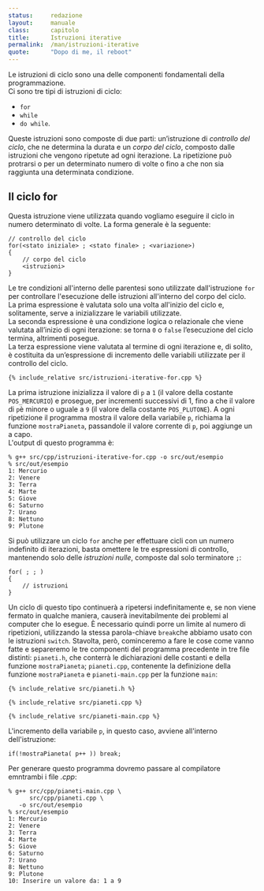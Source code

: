 ```yaml
---
status:     redazione
layout:     manuale
class:      capitolo
title:      Istruzioni iterative
permalink:  /man/istruzioni-iterative
quote:      "Dopo di me, il reboot"
---
```


Le istruzioni di ciclo sono una delle componenti fondamentali della programmazione.  
Ci sono tre tipi di istruzioni di ciclo: 

- `for`
- `while`
- `do while`.

Queste istruzioni sono composte di due parti: un’istruzione di *controllo del ciclo*, che ne determina la durata e un *corpo del ciclo*, composto dalle istruzioni che vengono ripetute ad ogni iterazione.
La ripetizione può protrarsi o per un determinato numero di volte o fino a che non sia raggiunta una determinata condizione.


## Il ciclo for
Questa istruzione viene utilizzata quando vogliamo eseguire il ciclo in numero determinato di volte. 
La forma generale è la seguente:

```
// controllo del ciclo
for(<stato iniziale> ; <stato finale> ; <variazione>)
{
    // corpo del ciclo
    <istruzioni>
}
```

Le tre condizioni all'interno delle parentesi sono utilizzate dall'istruzione `for` per controllare l'esecuzione delle istruzioni all'interno del corpo del ciclo.  
La prima espressione è valutata solo una volta all'inizio del ciclo e, solitamente, serve a inizializzare le variabili utilizzate.  
La seconda espressione è una condizione logica o relazionale che viene valutata all’inizio di ogni iterazione: se torna `0` o `false` l’esecuzione del ciclo termina, altrimenti posegue.  
La terza espressione viene valutata al termine di ogni iterazione e, di solito, è costituita da un’espressione di incremento delle variabili utilizzate per il controllo del ciclo.

```
{% include_relative src/istruzioni-iterative-for.cpp %}
```

La prima istruzione inizializza il valore di `p` a `1` (il valore della costante `POS_MERCURIO`) e prosegue, per incrementi successivi di 1, fino a che il valore di `p`è minore o uguale a `9` (il valore della costante `POS_PLUTONE`).
A ogni ripetizione il programma mostra il valore della variabile `p`, richiama la funzione `mostraPianeta`, passandole il valore corrente di `p`, poi aggiunge un a capo.  
L'output di questo programma è: 

```
% g++ src/cpp/istruzioni-iterative-for.cpp -o src/out/esempio
% src/out/esempio                                            
1: Mercurio
2: Venere
3: Terra
4: Marte
5: Giove
6: Saturno
7: Urano
8: Nettuno
9: Plutone

```

Si può utilizzare un ciclo `for` anche per effettuare cicli con un numero indefinito di iterazioni, basta omettere le tre espressioni di controllo, mantenendo solo delle *istruzioni nulle*, composte dal solo terminatore `;`:

```
for( ; ; )
{
    // istruzioni
}
```

Un ciclo di questo tipo continuerà a ripetersi indefinitamente e, se non viene fermato in qualche maniera, causerà inevitabilmente dei problemi al computer che lo esegue.
È necessario quindi porre un limite al numero di ripetizioni, utilizzando la stessa parola-chiave `break`che abbiamo usato con le istruzioni `switch`.
Stavolta, però, cominceremo a fare le cose come vanno fatte e separeremo le tre componenti del programma precedente in tre file distinti: `pianeti.h`, che conterrà le dichiarazioni delle costanti e della funzione `mostraPianeta`; `pianeti.cpp`, contenente la definizione della funzione `mostraPianeta` e `pianeti-main.cpp` per la funzione `main`:

```
{% include_relative src/pianeti.h %}
```

```
{% include_relative src/pianeti.cpp %}
```

```
{% include_relative src/pianeti-main.cpp %}
```

L'incremento della variabile `p`, in questo caso, avviene all'interno dell'istruzione:
<!-- @todo: parlare dell'operatore di incremento -->

```
if(!mostraPianeta( p++ )) break; 
```

Per generare questo programma dovremo passare al compilatore emntrambi i file *.cpp*:

```
% g++ src/cpp/pianeti-main.cpp \
      src/cpp/pianeti.cpp \
   -o src/out/esempio
% src/out/esempio 
1: Mercurio
2: Venere
3: Terra
4: Marte
5: Giove
6: Saturno
7: Urano
8: Nettuno
9: Plutone
10: Inserire un valore da: 1 a 9
```


<!--
4.3.2   Il ciclo while
Il ciclo while viene principalmente usato nei casi dove non sia preventivamente determinato il numero di iterazioni da effettuare. Questa istruzione valuta un’espressione e quindi esegue il corpo del ciclo zero o piu` volte fino a che l’espressione è valutata pari a zero (false).
La forma generale è la seguente: 

while(espressione)
{
  ...istruzioni...(corpo del ciclo)
}

Anche in questo caso è possibile forzare il numero dei cicli indefinitamente sostituendo l’espressione con una costante nonzero, per esempio:

while(1)
{
  ...istruzioni...(corpo del ciclo)
}

Il ciclo verrà ripetuto un numero indefinito di volte, salvo l’istruzione di interruzione break come per il ciclo for.
Vediamo anche in questo caso un esempio di inizializzazione di array, in particolare prenderemo il programma di esempio istr05.c e sostituiremo le istruzioni for con istruzioni while, inizializzeremo un array di 15 elementi prima con tutti i valori a zero e poi con valori corrispondenti al numero di indice dall’elemento il cui numero è dato in input.

Nel seguente esempio vedremo come sia possibile nidificare una funzione di lettura dello standard input nell’espressione valutata dall’istruzione while.
Il programma effettua una lettura di valori interi fino a quando incontra il carattere ‘#’ che determina la fine del ciclo di input, successivamente vengono presentati in output i numeri in forma tabellare di 5 colonne per n righe.
ISTR07.C - Ciclo while per input numeri
/**********************************************************
 File: istr07.c
 Desc: ciclo while per input numeri
 Comm: 
**********************************************************/
#include <stdio.h>

int main()
{
  int a[100], n=0, i, x;

  printf("\nInput(al massimo 100)interi, seguiti da # :\n");

  while(n<100 && scanf("%d", &x))               /* 001 */
  {
    a[n++] = x;
  }
  printf("\nTermine input");
                  
  printf("\nNumeri in forma tabellare (5 per linea):\n");

  for(i=0; i<n; i++)                            /* 002 */
  {
    printf("%c%9d", i % 5 ? ' ':'\n', a[i]);
  }
  printf("\nFine\n");
  
  return 0;
}
/******* End *********************************************/
001 Ciclo ‘while’ di input, notiamo che l’espressione è composta ed è formata da un’espressione relazionale (n<100) in ‘AND logico’ con una chiamata alla funzione di libreria standard ‘scanf’, tale funzione che riceve come argomenti un formato ed un indirizzo di variabile, legge dallo standard input un valore congruente al formato e lo scrive nella locazione di memoria relativa all’indirizzo. In questo caso se il carattere non è numerico la funzione ritorna il valore 0 (false) determinando così la fine del ciclo. Altrettanto accade nel caso il valore di ‘n’ non sia inferiore a 100. Entrambe queste condizioni debbono essere vere per la prosecuzione del ciclo. Il corpo del ciclo è costituito dall’assegnazione di ‘x’ all’elemento dell’array ‘n’, notiamo come sia utilizzato il post-incremento di ‘n’ per "scorrere" l’array.
002 Ciclo ‘for’ per effettuare l’output dell’array in forma tabellare. Nella funzione ‘printf’ sono nidificati l’operatore modulo (%) e l’operatore ternario (?:). La ‘printf’, dopo aver stampato il valore dell’elemento dell’array valuta il modulo del relativo indice, se non è divisibile per 5, senza resto, stampa un carattere "blank", altrimenti stampa un carattere "new line".

## Il ciclo do-while
Il ciclo do-while si differenzia dal ciclo while che abbiamo visto in precedenza solamente per il fatto di valutare la condizione while alla fine dell’iterazione, questo determina l’esecuzione del corpo del ciclo almeno per una volta. 
La forma generale è la seguente:

do
{
  ...istruzioni...(corpo del ciclo)
} while(espressione)

Il ciclo viene eseguito una prima volta per effettuare l’assegnazione di un valore ad a e quindi viene ripetuto fino a quando la variabile a assume il valore zero (false).

### Istruzioni di interruzione
Queste istruzioni sono usate per controllare l’esecuzione di altre istruzioni. Il loro utilizzo più comune è quello di interrompere cicli o, come abbiamo già visto per break, l’istruzione di switch. Le tre istruzioni di interruzione sono:

break;
continue;
return.

Istruzione break
L’istruzione break termina i cicli for, while e do-while, nonché l’istruzione switch che la includono, passando il controllo all’istruzione immediatamente successiva al blocco istruzioni del ciclo (corpo del ciclo) o dello switch.
Vediamo ora un esempio di interruzione in un ciclo.
INTE01.C - Istruzione break
/**********************************************************
 File: inte01.c
 Desc: istruzione break
 Comm: 
**********************************************************/
#include <stdio.h>

int main()
{
  int i=0;
  
  while(++i)                                    /* 001 */
  {
    if(i == 5) break;                           /* 002 */
    printf("valore di i: %d\n", i);
  }

  return 0;
}
/******* End *********************************************/
001 Ciclo ‘while’ con pre-incremento della variabile ‘i’. Tale ciclo se non fosse interrotto da ‘break’ continuerebbe ad essere eseguito fino al verificarsi della condizione di overflow della variabile ‘i’.
002 Istruzione ‘break’ controllata dalla condizione di ‘i’ uguale a 5. In questo caso il ciclo viene eseguito solamente 4 volte.
Il programma produce il seguente output:
valore di i: 1
valore di i: 2
valore di i: 3
valore di i: 4
4.4.2   Istruzione continue
L’istruzione continue determina il passaggio del controllo alla fine del singolo ciclo di iterazione senza determinare l’uscita dal corpo del ciclo che può riprendere con la successiva iterazione.
Vediamo un esempio di un ciclo for che contiene due istruzioni di stampa a video, di cui una viene eseguita sempre e l’altra solo quando il contatore raggiunge un numero dispari.
INTE02.C - Istruzione continue
/**********************************************************
 File: inte02.c
 Desc: istruzione continue
 Comm: 
**********************************************************/
#include <stdio.h>

int main()
{
  int i;
  
  for(i=1; i<10; i++)                           /* 001 */
  {
    printf("\nciclo numero: %d ", i);
    if(i % 2) continue;                         /* 002 */
    printf("contatore pari");
  }
  printf("\nfine\n");

  return 0;
}
/******* End *********************************************/
001 Ciclo ‘for’ di 9 iterazioni.
002 Istruzione ‘continue’ eseguita solo se ‘i’ è un numero pari, in questo caso il salto alla fine del ciclo corrente determina la non esecuzione dell’ultima istruzione ‘printf’.
Il programma produce il seguente output:
ciclo numero: 1
ciclo numero: 2 contatore pari
ciclo numero: 3
ciclo numero: 4 contatore pari
ciclo numero: 5
ciclo numero: 6 contatore pari
ciclo numero: 7
ciclo numero: 8 contatore pari
ciclo numero: 9
fine
4.4.3   Istruzione return
L’istruzione return consente di terminare l’esecuzione di una funzione e di avere un eventuale valore di ritorno alla funzione chiamante. Vediamone un esempio:
INTE03.C - Istruzione return
/**********************************************************
 File: inte03.c
 Desc: istruzione return
 Comm: 
**********************************************************/
#include <stdio.h>

int  fa(int);
void fb(int);

int main()
{
  int i;
  
  for(i=1; i<10; i++)                            /* 001 */
  {
    printf("\nciclo numero: %d ", i);
    printf("valore ritornato da fa: %d", fa(i)); /* 002 */
  }

  fb(i);
  
  return 0;                                      /* 003 */
}

/* --- funzione fa ------------------------------------- */
int fa(int x)
{
  int a=5;

  if(!(x % 2))
  {
    printf("(pari)    ");
    return a * x;
  }
  printf("(dispari) ");
  return 1;
}

/* --- funzione fb ------------------------------------- */
void fb(int x)
{
  printf("\nfine (valore di i: %d)\n", x);
  return;
}
/******* End *********************************************/
001 Ciclo for di 9 iterazioni.
002 Output del valore ritornato dalla funzione fa.
003 Istruzione ‘return’ della funzione ‘main’. Secondo la direttiva ANSI la funzione ‘main’ restituisce un intero al livello del sistema operativo, il valore 0 costituisce il segnale di corretta terminazione del programma. Se però utilizziamo un compilatore K&R la funzione ‘main’ non dovrà avere valore di ritorno.
funzione fa:
Questa funzione riceve come argomento il numero di ciclo in esecuzione e ritorna il valore pari al numero di ciclo moltiplicato 5 se il numero ricevuto è pari, altrimenti ritorna il valore costante 1. Notiamo come la condizione ‘if’ sia vera (nonzero) applicando in NOT logico (!) al modulo tra ‘i’ e 2 e siano necessarie la parentesi tonde per stabilire la corretta priorità delle operazioni.
funzione fb:
Questa funzione riceve come argomento il valore corrente di ‘i’, ne effettua l’output e non ritorna nulla (finzione void). Notiamo come il valore corrente di ‘i’ sia 10 in quanto il ciclo ‘for’, pur non eseguendo il corpo del ciclo effettua comunque un ultima volta l’incremento di ‘i’ (i++).
Il programma produce il seguente output:
ciclo numero: 1 (dispari) valore ritornato da fa 1
ciclo numero: 2 (pari)    valore ritornato da fa 10
ciclo numero: 3 (dispari) valore ritornato da fa 1
ciclo numero: 4 (pari)    valore ritornato da fa 20
ciclo numero: 5 (dispari) valore ritornato da fa 1
ciclo numero: 6 (pari)    valore ritornato da fa 30
ciclo numero: 7 (dispari) valore ritornato da fa 1
ciclo numero: 8 (pari)    valore ritornato da fa 40
ciclo numero: 9 (dispari) valore ritornato da fa 1
fine (valore di i 10)



<hr id="dottrina">

<!--

@todo - qui va introdotto il concetto di ciclicità dell'Universo.
- introdurre l'idea delle "variazioni" della storia dell'Universo

-->
